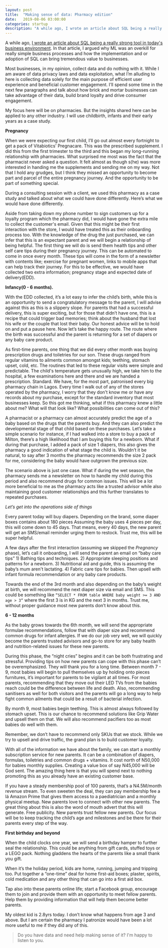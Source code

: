 ```yaml
---
layout: post
title:  "Making sense of data: Pharmacy edition"
date:   2019-08-06 03:00:00
categories: startup
description: "A while ago, I wrote an article about SQL being a really strongly tool in today's business environment."
---
```


A while ago, [I wrote an article about SQL being a really strong tool in today's business environment](https://cyberomin.github.io/startup/2018/07/01/sql-ml-ai.html). In that article, I argued why ML was an overkill for really simple business processes and how the implementation and or adoption of SQL can bring tremendous value to businesses. 

Most businesses, in my opinion, collect data and do nothing with it. While I am aware of data privacy laws and data exploitation, what I’m alluding to here is collecting data solely for the main purpose of efficient user experience and beneficial customer engagement. I’ll spend some time in the next few paragraphs and talk about how brick and mortar businesses can take advantage of their data, build brand loyalty and drive consumer engagement. 

My focus here will be on pharmacies. But the insights shared here can be applied to any other industry. I will use childbirth, infants and their early years as a case study. 

**Pregnancy**

When we were expecting our first child, I’ll go out almost every fortnight to get a pack of Vitabiotics’ Pregnacare. This was the prescribed supplement. I did this from the first trimester to the third and this began my long-running relationship with pharmacies. What surprised me most was the fact that the pharmacist never asked a question. It felt almost as though s(he) was more interested in handing me the supplements and sending me on my way. Not that I hold any grudges, but I think they missed an opportunity to become part and parcel of the entire pregnancy journey. And the opportunity to be part of something special. 

During a consulting session with a client, we used this pharmacy as a case study and talked about what we could have done differently. Here’s what we would have done differently. 

Aside from taking down my phone number to sign customers up for a loyalty program which the pharmacy did, I would have gone the extra mile to collect the customer's email. Given that this might be their first interaction with the store, I would have treated this as their onboarding process too. With the knowledge of the drug the just purchased, we can infer that this is an expectant parent and we will begin a relationship of being helpful. 
The first thing we will do is send them health tips and other self care tips during their pregnancy journey. This can be automated to come in once every month. These tips will come in the form of a newsletter with contents like; exercise for pregnant women, links to mobile apps that can help track their journey. For this to be effective, we would have collected two extra information; pregnancy stage and expected date of delivery(EDD).

**Infancy(0 - 6 months).**

With the EDD collected, it’s a lot easy to infer the child’s birth, while this is an opportunity to send a congratulatory message to the parent, I will advise against this as this is a slippery slope. For parents that had a successful delivery, this is super exciting, but for those that didn’t have one, this is a recipe that could trigger bad memories; think about the husband that lost his wife or the couple that lost their baby. Our honest advice will be to hold on and put a pause here.
Now let’s take the happy route. The route where the birth was successful and the parent is returning for a set of diapers or any baby care product. 

As first-time parents, one thing that we did every other month was buying prescription drugs and toiletries for our son. These drugs ranged from regular vitamins to ailments common amongst kids; teething, stomach upset, cold, etc. The routines that led to these regular visits were simple and predictable. The child's temperature gets unusually high, we take him to the hospital, a few examinations here and there and we are handed a prescription. Standard. We have, for the most part, patronised every big pharmacy chain in Lagos.
Every time I walk out of any of the stores operated by the pharmacy, I worry that they don't know me or have any records about my purchase, except for the standard inventory that most businesses keep. So this got me thinking, what if this pharmacy knew a little about me? What will that look like? What possibilities can come out of this? 

A pharmacist or a pharmacy can almost accurately predict the age of a baby based on the drugs that the parents buy. And they can also predict the developmental stage of that child based on these purchases. Let’s take a simple scenario for instance, if I had walked into a store to buy a pack of Milton, there’s a high likelihood that I am buying this for a newborn. What if during that purchase, I added a pack of size 1 diapers, this also gives the pharmacy a good indication of what stage the child is. Wouldn’t it be natural, to say after 3 months the pharmacy recommends the size 2 pack for me, considering the baby would have outgrown the previous size. 

The scenario above is just one case. What if during the wet season, the pharmacy sends me a newsletter on how to handle my child during this period and also recommend drugs for common issues. This will be a lot more beneficial to me as the pharmacy acts like a trusted advisor while also maintaining good customer relationships and this further translates to repeated purchases. 

_Let’s get into the operations side of things_

Every parent today will buy diapers. Depending on the brand, some diaper boxes contains about 180 pieces  Assuming the baby uses 4 pieces per day, this will come down to 45 days. That means, every 40 days, the new parent will get an SMS/email reminder urging them to restock. Trust me, this will be super helpful.

A few days after the first interaction (assuming we skipped the *Pregnancy* phase), let’s call it onboarding, I will send the parent an email on “baby care tips” 1) Bathing tips and techniques. 2) Appropriate sleeping positions and patterns for a newborn. 3) Nutritional aid and guide, this is assuming the baby’s mum aren't lactating. 4) Fabric care tips for babies. Then upsell with infant formula recommendation or any baby care products.

Towards the end of the 3rd month and also depending on the baby’s weight at birth, we will recommend the next diaper size via email and SMS. This could be something like `“SELECT * FROM table WHERE baby weight >= 3 AND age > 3”` where the first 3 is in KG and the next 3 in months.
Trust me, without proper guidance most new parents don’t know about this. 

**6 - 12 months**

As the baby grows towards the 6th month, we will send the appropriate formulae recommendations, follow that with diaper size and recommend common drugs for infant allergies. If we do our job very well, we will quickly become the parents trusted advisors and go-to store for any baby health and nutrition-related issues for these new parents.

During this phase, the “night cries” begins and it can be both frustrating and stressful. Providing tips on how new parents can cope with this phase can’t be overemphasized. They will thank you for a long time.
Between month 7 - 9, most babies will begin to pull themselves up by holding onto pieces furnitures, it’s important for parents to be vigilant at all times. For most parents, recommending that they move out their LED TVs from the babies reach could be the difference between life and death. Also, recommending sanitisers as well for both visitors and the parents will go a long way to help fight common ailments that could be a result of bacterial infection.

By month 9, most babies begin teething. This is almost always followed by stomach upset. This is our chance to recommend solutions like Grip Water and upsell them on that. We will also recommend pacifiers too as most babies do well with them.

Remember, we don’t have to recommend only SKUs that we stock. While we try to upsell and drive traffic, the grand plan is to build customer loyalty.

With all of the information we have about the family, we can start a monthly subscription service for new parents. It can be a combination of diapers, formulas, toiletries and common drugs + vitamins. It cost north of N50,000 for babies monthly supplies. Creating a value box of say N45,000 will be God sent. The amazing thing here is that you will spend next to nothing promoting this as you already have an existing customer base. 

If you have a steady membership pool of 100 parents, that’s a N4.5M/month revenue stream. To even sweeten the deal, they can pay membership fee a lá Amazon Prime that gives them access to a paediatrician and a monthly physical meetup. New parents love to connect with other new parents.
The great thing about this is also the word of mouth advert that this will generate. Free publicity. New parents trust fellow new parents. Our focus will be to keep tracking the child’s age and milestones and be there for their parents every step of the way.

**First birthday and beyond**

When the child clocks one year, we will send a birthday hamper to further seal the relationship. This could be anything from gift cards, stuffed toys or a LEGO pack. Nothing gladdens the hearts of the parents like a small thank you gift. 

When it’s the holiday period, kids are home, running, jumping and tripping too. Put together a “one-time” deal for home first-aid boxes; plaster, spirits, cold medication and any other thing that can go into a first aid box.

Tap also into these parents online life; start a Facebook group, encourage them to join and provide them with an opportunity to meet fellow parents. Help them by providing information that will help them become better parents.

My oldest kid is 2.8yrs today. I don’t know what happens from age 3 and above. But I am certain the pharmacy I patronize would have been a lot more useful to me if they did any of this.

> Do you have data and need help making sense of it? I'm happy to listen to you.